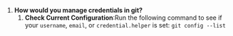 1. **How would you manage credentials in git?**
	1. **Check Current Configuration**:Run the following command to see if your `username`, `email`, or `credential.helper` is set: `git config --list`